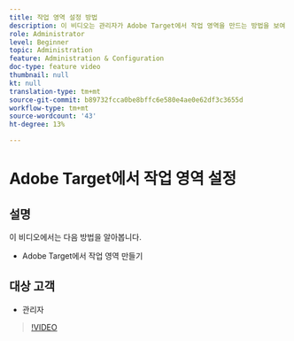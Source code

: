 ```yaml
---
title: 작업 영역 설정 방법
description: 이 비디오는 관리자가 Adobe Target에서 작업 영역을 만드는 방법을 보여 줍니다.
role: Administrator
level: Beginner
topic: Administration
feature: Administration & Configuration
doc-type: feature video
thumbnail: null
kt: null
translation-type: tm+mt
source-git-commit: b89732fcca0be8bffc6e580e4ae0e62df3c3655d
workflow-type: tm+mt
source-wordcount: '43'
ht-degree: 13%

---
```



# Adobe Target에서 작업 영역 설정

## 설명

이 비디오에서는 다음 방법을 알아봅니다.

* Adobe Target에서 작업 영역 만들기

## 대상 고객

* 관리자

>[!VIDEO](https://video.tv.adobe.com/v/19463/?quality=12)